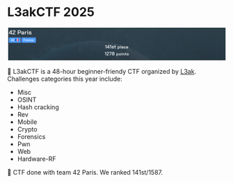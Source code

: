 # L3akCTF 2025

<p align="center">
  <img src="https://github.com/6jeanne6/CTF-Writeups/blob/main/2025/L3akCTF/42ctfranking.png" width="500"/>
</p>

🚩 L3akCTF is a 48-hour beginner-friendy CTF organized by [L3ak](https://ctftime.org/team/220336). Challenges categories this year include:
- Misc
- OSINT
- Hash cracking
- Rev
- Mobile
- Crypto
- Forensics
- Pwn
- Web
- Hardware-RF

🏅 CTF done with team 42 Paris. We ranked 141st/1587.
